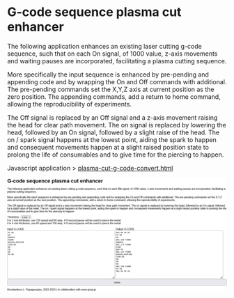 # G-code sequence plasma cut enhancer

The following application enhances an existing laser cutting g-code sequence, such that on each On signal, of 1000 value, z-axis movements and waiting pauses are incorporated, facilitating a plasma cutting sequence.

More specifically the input sequence is enhanced by pre-pending and appending code and by wrapping the On and Off commands with additional. The pre-pending commands set the X,Y,Z axis at current position as the zero position. The appending commands, add a return to home command, allowing the reproducibility of experiments.

The Off signal is replaced by an Off signal and a z-axis movement raising the head for clear path movement. The on signal is replaced by lowering the head, followed by an On signal, followed by a slight raise of the head. The on / spark signal happens at the lowest point, aiding the spark to happen and consequent movements happen at a slight raised position state to prolong the life of consumables and to give time for the piercing to happen.

Javascript application > <a target="blank" href="https://github.com/meltoner/g-code-plasma-cutting/blob/main/plasma-cut-g-code-convert.html">plasma-cut-g-code-convert.html</a>

<img src="https://github.com/meltoner/g-code-plasma-cutting/blob/main/screen.png">
